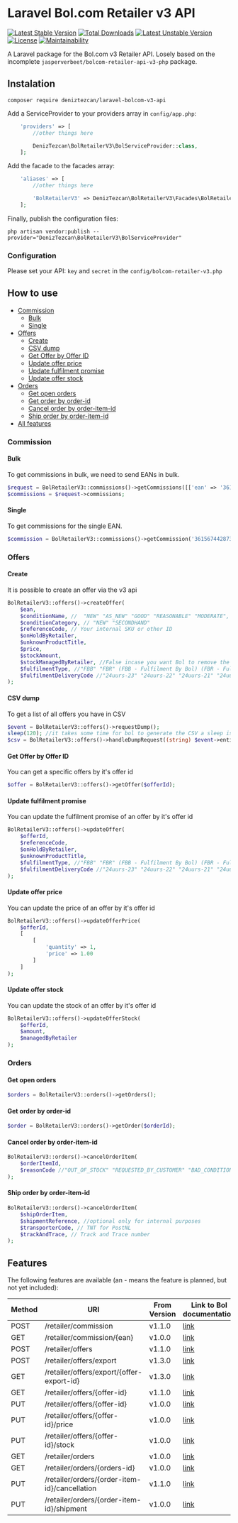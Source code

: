 # Laravel Bol.com Retailer v3 API
[![Latest Stable Version](https://poser.pugx.org/deniztezcan/laravel-bolcom-v3-api/v/stable)](https://packagist.org/packages/deniztezcan/laravel-bolcom-v3-api) 
[![Total Downloads](https://poser.pugx.org/deniztezcan/laravel-bolcom-v3-api/downloads)](https://packagist.org/packages/deniztezcan/laravel-bolcom-v3-api) 
[![Latest Unstable Version](https://poser.pugx.org/deniztezcan/laravel-bolcom-v3-api/v/unstable)](https://packagist.org/packages/deniztezcan/laravel-bolcom-v3-api) 
[![License](https://poser.pugx.org/deniztezcan/laravel-bolcom-v3-api/license)](https://packagist.org/packages/deniztezcan/laravel-bolcom-v3-api)
[![Maintainability](https://api.codeclimate.com/v1/badges/9057b79855fcc029f989/maintainability)](https://codeclimate.com/github/deniztezcan/laravel-bolcom-v3-api/maintainability)

A Laravel package for the Bol.com v3 Retailer API. Losely based on the incomplete `jasperverbeet/bolcom-retailer-api-v3-php` package.

## Instalation
```
composer require deniztezcan/laravel-bolcom-v3-api
```

Add a ServiceProvider to your providers array in `config/app.php`:
```php
    'providers' => [
    	//other things here

    	DenizTezcan\BolRetailerV3\BolServiceProvider::class,
    ];
```

Add the facade to the facades array:
```php
    'aliases' => [
    	//other things here

    	'BolRetailerV3' => DenizTezcan\BolRetailerV3\Facades\BolRetailerV3::class,
    ];
```

Finally, publish the configuration files:
```
php artisan vendor:publish --provider="DenizTezcan\BolRetailerV3\BolServiceProvider"
```

### Configuration
Please set your API: `key` and `secret` in the `config/bolcom-retailer-v3.php`

## How to use
* [Commission](#commission)
	* [Bulk](#bulk)
	* [Single](#single)
* [Offers](#offers)
	* [Create](#create)
	* [CSV dump](#csv-dump)
	* [Get Offer by Offer ID](#get-offer-by-offer-ID)
	* [Update offer price](#Update-offer-price)
	* [Update fulfilment promise](#Update-fulfilment-promise)
	* [Update offer stock](#Update-offer-stock)
* [Orders](#orders)
	* [Get open orders](#Get-open-orders)
	* [Get order by order-id](#Get-order-by-order-id)
	* [Cancel order by order-item-id](#Cancel-order-by-order-item-id)
	* [Ship order by order-item-id](#Ship-order-by-order-item-id)
* [All features](#features)

### Commission
#### Bulk
To get commissions in bulk, we need to send EANs in bulk.
```php
$request = BolRetailerV3::commissions()->getCommissions([['ean' => '3615674428738'], ['ean' => '0958054542376'], ['ean' => '1863180850327']]);
$commissions = $request->commissions;
```
#### Single
To get commissions for the single EAN.
```php
$commission = BolRetailerV3::commissions()->getCommission('3615674428738');
```

### Offers
#### Create
It is possible to create an offer via the v3 api
```php
BolRetailerV3::offers()->createOffer(
	$ean,
	$conditionName, //  "NEW" "AS_NEW" "GOOD" "REASONABLE" "MODERATE",
	$conditionCategory, // "NEW" "SECONDHAND"
	$referenceCode, // Your internal SKU or other ID
	$onHoldByRetailer,
	$unknownProductTitle, 
	$price,
	$stockAmount,
	$stockManagedByRetailer, //False incase you want Bol to remove the stock automatically from their system based on orders
	$fulfilmentType, //"FBB" "FBR" (FBB - Fulfilment By Bol) (FBR - Fulfilment by Retailer)
	$fulfilmentDeliveryCode //"24uurs-23" "24uurs-22" "24uurs-21" "24uurs-20" "24uurs-19" "24uurs-18" "24uurs-17" "24uurs-16" "24uurs-15" "24uurs-14" "24uurs-13" "24uurs-12" "1-2d" "2-3d" "3-5d" "4-8d" "1-8d" "MijnLeverbelofte" 
);
```

#### CSV dump
To get a list of all offers you have in CSV
```php
$event = BolRetailerV3::offers()->requestDump();
sleep(120); //it takes some time for bol to generate the CSV a sleep is needed to make sure the CSV is ready
$csv = BolRetailerV3::offers()->handleDumpRequest((string) $event->entityId);
```

#### Get Offer by Offer ID
You can get a specific offers by it's offer id
```php
$offer = BolRetailerV3::offers()->getOffer($offerId);
```

#### Update fulfilment promise
You can update the fulfilment promise of an offer by it's offer id
```php
BolRetailerV3::offers()->updateOffer(
	$offerId,
	$referenceCode,
	$onHoldByRetailer,
	$unknownProductTitle,
	$fulfilmentType, //"FBB" "FBR" (FBB - Fulfilment By Bol) (FBR - Fulfilment by Retailer)
	$fulfilmentDeliveryCode //"24uurs-23" "24uurs-22" "24uurs-21" "24uurs-20" "24uurs-19" "24uurs-18" "24uurs-17" "24uurs-16" "24uurs-15" "24uurs-14" "24uurs-13" "24uurs-12" "1-2d" "2-3d" "3-5d" "4-8d" "1-8d" "MijnLeverbelofte" 
);
```

#### Update offer price
You can update the price of an offer by it's offer id
```php
BolRetailerV3::offers()->updateOfferPrice(
	$offerId,
	[
		[
			'quantity' => 1,
			'price' => 1.00
		]
	]
);
```

#### Update offer stock
You can update the stock of an offer by it's offer id
```php
BolRetailerV3::offers()->updateOfferStock(
	$offerId,
	$amount,
	$managedByRetailer
);
```

### Orders
####  Get open orders
```php
$orders = BolRetailerV3::orders()->getOrders();
```

####  Get order by order-id
```php
$order = BolRetailerV3::orders()->getOrder($orderId);
```

####  Cancel order by order-item-id
```php
BolRetailerV3::orders()->cancelOrderItem(
	$orderItemId,
	$reasonCode //"OUT_OF_STOCK" "REQUESTED_BY_CUSTOMER" "BAD_CONDITION" "HIGHER_SHIPCOST" "INCORRECT_PRICE" "NOT_AVAIL_IN_TIME" "NO_BOL_GUARANTEE" "ORDERED_TWICE" "RETAIN_ITEM" "TECH_ISSUE" "UNFINDABLE_ITEM" "OTHER"
);
```

####  Ship order by order-item-id
```php
BolRetailerV3::orders()->cancelOrderItem(
	$shipOrderItem,
	$shipmentReference, //optional only for internal purposes
	$transporterCode, // TNT for PostNL
	$trackAndTrace, // Track and Trace number
);
```

## Features
The following features are available (an - means the feature is planned, but not yet included):


Method | URI | From Version | Link to Bol documentation
--- | --- | --- | ---
POST | /retailer/commission | v1.1.0 | [link](https://api.bol.com/retailer/public/redoc/v3#operation/get-commissions)
GET | /retailer/commission/{ean} | v1.0.0 | [link](https://api.bol.com/retailer/public/redoc/v3#operation/get-commission)
POST | /retailer/offers | v1.1.0 | [link](https://api.bol.com/retailer/public/redoc/v3#operation/post-offer)
POST | /retailer/offers/export | v1.3.0 | [link](https://api.bol.com/retailer/public/redoc/v3#operation/post-offer-export)
GET | /retailer/offers/export/{offer-export-id} | v1.3.0 | [link](https://api.bol.com/retailer/public/redoc/v3#operation/get-offer-export)
GET | /retailer/offers/{offer-id} | v1.1.0 | [link](https://api.bol.com/retailer/public/redoc/v3#operation/get-offer)
PUT | /retailer/offers/{offer-id} | v1.0.0 | [link](https://api.bol.com/retailer/public/redoc/v3#operation/put-offer)
PUT | /retailer/offers/{offer-id}/price | v1.0.0 | [link](https://api.bol.com/retailer/public/redoc/v3#operation/update-offer-price)
PUT | /retailer/offers/{offer-id}/stock | v1.0.0 | [link](https://api.bol.com/retailer/public/redoc/v3#operation/update-offer-stock)
GET | /retailer/orders | v1.0.0 | [link](https://api.bol.com/retailer/public/redoc/v3#operation/get-orders)
GET | /retailer/orders/{orders-id} | v1.0.0 | [link](https://api.bol.com/retailer/public/redoc/v3#operation/get-order)
PUT | /retailer/orders/{order-item-id}/cancellation | v1.1.0 | [link](https://api.bol.com/retailer/public/redoc/v3#operation/cancel-order)
PUT | /retailer/orders/{order-item-id}/shipment | v1.0.0 | [link](https://api.bol.com/retailer/public/redoc/v3#operation/ship-order-item)

